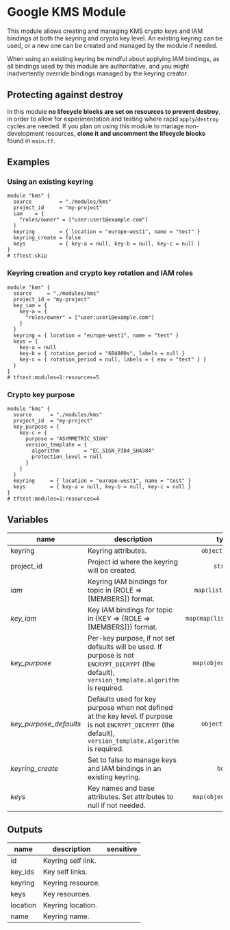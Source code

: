 # Google KMS Module

This module allows creating and managing KMS crypto keys and IAM bindings at both the keyring and crypto key level. An existing keyring can be used, or a new one can be created and managed by the module if needed.

When using an existing keyring be mindful about applying IAM bindings, as all bindings used by this module are authoritative, and you might inadvertently override bindings managed by the keyring creator.

## Protecting against destroy

In this module **no lifecycle blocks are set on resources to prevent destroy**, in order to allow for experimentation and testing where rapid `apply`/`destroy` cycles are needed. If you plan on using this module to manage non-development resources, **clone it and uncomment the lifecycle blocks** found in `main.tf`.

## Examples

### Using an existing keyring

```hcl
module "kms" {
  source         = "./modules/kms"
  project_id     = "my-project"
  iam    = {
    "roles/owner" = ["user:user1@example.com"]
  }
  keyring        = { location = "europe-west1", name = "test" }
  keyring_create = false
  keys           = { key-a = null, key-b = null, key-c = null }
}
# tftest:skip
```

### Keyring creation and crypto key rotation and IAM roles

```hcl
module "kms" {
  source     = "./modules/kms"
  project_id = "my-project"
  key_iam = {
    key-a = {
      "roles/owner" = ["user:user1@example.com"]
    }
  }
  keyring = { location = "europe-west1", name = "test" }
  keys = {
    key-a = null
    key-b = { rotation_period = "604800s", labels = null }
    key-c = { rotation_period = null, labels = { env = "test" } }
  }
}
# tftest:modules=1:resources=5
```

### Crypto key purpose

```hcl
module "kms" {
  source      = "./modules/kms"
  project_id  = "my-project"
  key_purpose = {
    key-c = {
      purpose = "ASYMMETRIC_SIGN"
      version_template = {
        algorithm        = "EC_SIGN_P384_SHA384"
        protection_level = null
      }
    }
  }
  keyring     = { location = "europe-west1", name = "test" }
  keys        = { key-a = null, key-b = null, key-c = null }
}
# tftest:modules=1:resources=4
```

<!-- BEGIN TFDOC -->
## Variables

| name | description | type | required | default |
|---|---|:---: |:---:|:---:|
| keyring | Keyring attributes. | <code title="object&#40;&#123;&#10;location &#61; string&#10;name     &#61; string&#10;&#125;&#41;">object({...})</code> | ✓ |  |
| project_id | Project id where the keyring will be created. | <code title="">string</code> | ✓ |  |
| *iam* | Keyring IAM bindings for topic in {ROLE => [MEMBERS]} format. | <code title="map&#40;list&#40;string&#41;&#41;">map(list(string))</code> |  | <code title="">{}</code> |
| *key_iam* | Key IAM bindings for topic in {KEY => {ROLE => [MEMBERS]}} format. | <code title="map&#40;map&#40;list&#40;string&#41;&#41;&#41;">map(map(list(string)))</code> |  | <code title="">{}</code> |
| *key_purpose* | Per-key purpose, if not set defaults will be used. If purpose is not `ENCRYPT_DECRYPT` (the default), `version_template.algorithm` is required. | <code title="map&#40;object&#40;&#123;&#10;purpose &#61; string&#10;version_template &#61; object&#40;&#123;&#10;algorithm        &#61; string&#10;protection_level &#61; string&#10;&#125;&#41;&#10;&#125;&#41;&#41;">map(object({...}))</code> |  | <code title="">{}</code> |
| *key_purpose_defaults* | Defaults used for key purpose when not defined at the key level. If purpose is not `ENCRYPT_DECRYPT` (the default), `version_template.algorithm` is required. | <code title="object&#40;&#123;&#10;purpose &#61; string&#10;version_template &#61; object&#40;&#123;&#10;algorithm        &#61; string&#10;protection_level &#61; string&#10;&#125;&#41;&#10;&#125;&#41;">object({...})</code> |  | <code title="&#123;&#10;purpose          &#61; null&#10;version_template &#61; null&#10;&#125;">...</code> |
| *keyring_create* | Set to false to manage keys and IAM bindings in an existing keyring. | <code title="">bool</code> |  | <code title="">true</code> |
| *keys* | Key names and base attributes. Set attributes to null if not needed. | <code title="map&#40;object&#40;&#123;&#10;rotation_period &#61; string&#10;labels          &#61; map&#40;string&#41;&#10;&#125;&#41;&#41;">map(object({...}))</code> |  | <code title="">{}</code> |

## Outputs

| name | description | sensitive |
|---|---|:---:|
| id | Keyring self link. |  |
| key_ids | Key self links. |  |
| keyring | Keyring resource. |  |
| keys | Key resources. |  |
| location | Keyring location. |  |
| name | Keyring name. |  |
<!-- END TFDOC -->
